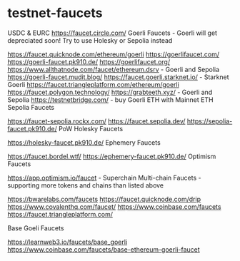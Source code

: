 # testnet-faucets
USDC & EURC https://faucet.circle.com/
Goerli Faucets - Goerli will get depreciated soon! Try to use Holesky or Sepolia instead

https://faucet.quicknode.com/ethereum/goerli
https://goerlifaucet.com/
https://goerli-faucet.pk910.de/
https://goerlifaucet.org/
https://www.allthatnode.com/faucet/ethereum.dsrv - Goerli and Sepolia
https://goerli-faucet.mudit.blog/
https://faucet.goerli.starknet.io/ - Starknet Goerli
https://faucet.triangleplatform.com/ethereum/goerli
https://faucet.polygon.technology/
https://grabteeth.xyz/ - Goerli and Sepolia
https://testnetbridge.com/ - buy Goerli ETH with Mainnet ETH
Sepolia Faucets

https://faucet-sepolia.rockx.com/
https://faucet.sepolia.dev/
https://sepolia-faucet.pk910.de/ PoW
Holesky Faucets

https://holesky-faucet.pk910.de/
Ephemery Faucets

https://faucet.bordel.wtf/
https://ephemery-faucet.pk910.de/
Optimism Faucets

https://app.optimism.io/faucet - Superchain
Multi-chain Faucets - supporting more tokens and chains than listed above

https://bwarelabs.com/faucets
https://faucet.quicknode.com/drip
https://www.covalenthq.com/faucet/
https://www.coinbase.com/faucets
https://faucet.triangleplatform.com/

Base Goeli Faucets

https://learnweb3.io/faucets/base_goerli
https://www.coinbase.com/faucets/base-ethereum-goerli-faucet
